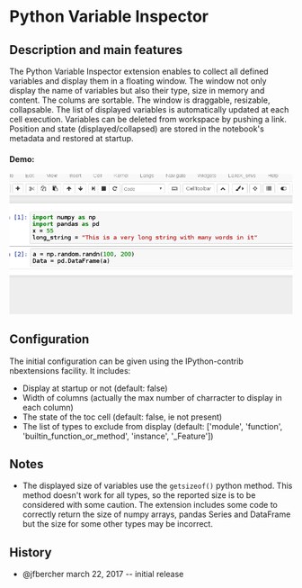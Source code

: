 # Python Variable Inspector

## Description and main features

The Python Variable Inspector extension enables to collect all defined variables and display them in a floating window. The window not only display the name of variables but also  their type, size in memory and content. The colums are sortable. The window is draggable, resizable, collapsable. The list of displayed variables is automatically updated at each cell execution. Variables can be deleted from workspace by pushing a link. Position and state (displayed/collapsed) are stored in the notebook's metadata and restored at startup. 

#### Demo:
![](demo.gif)

 
## Configuration
The initial configuration can be given using the IPython-contrib nbextensions facility. It includes:

- Display at startup or not (default: false) 
- Width of columns (actually the max number of charracter to display in each column)
- The state of the toc cell (default: false, ie not present)
- The list of types to exclude from display (default: ['module', 'function', 'builtin_function_or_method', 'instance', '_Feature'])

## Notes
- The displayed size of variables use the `getsizeof()` python method. This method doesn't work for all types, so the reported size is to be considered with some caution. The extension includes some code to correctly return the size of numpy arrays, pandas Series and DataFrame but the size for some other types may be incorrect. 

## History

- @jfbercher march 22, 2017 -- initial release
